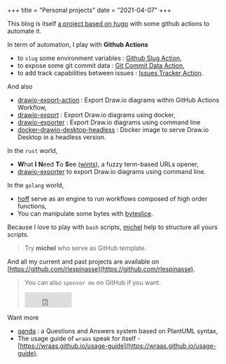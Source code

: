 +++
title = "Personal projects"
date = "2021-04-07"
+++

This blog is itself [a project based on hugo](https://github.com/rlespinasse/rlespinasse.github.io) with some github actions to automate it.

In term of automation, I play with **Github Actions**

- to `slug` some environment variables : [Github Slug Action](https://github.com/marketplace/actions/github-slug),
- to expose some git commit data : [Git Commit Data Action](https://github.com/rlespinasse/git-commit-data-action),
- to add track capabilities between issues : [Issues Tracker Action](https://github.com/marketplace/actions/issues-tracker).

And also

- [drawio-export-action](https://github.com/rlespinasse/drawio-export-action) : Export Draw.io diagrams within GitHub Actions Workflow,
- [drawio-export](https://github.com/rlespinasse/drawio-export) : Export Draw.io diagrams using docker,
- [drawio-exporter](https://github.com/rlespinasse/drawio-exporter) : Export Draw.io diagrams using command line
- [docker-drawio-desktop-headless](https://github.com/rlespinasse/docker-drawio-desktop-headless) : Docker image to serve Draw.io Desktop in a headless version.

In the `rust` world,

- **W**hat **I** **N**eed **T**o **S**ee ([wints](https://github.com/rlespinasse/wints)), a fuzzy term-based URLs opener,
- [drawio-exporter](https://github.com/rlespinasse/drawio-exporter) to export Draw.io diagrams using command line.

In the `golang` world,

- [hoff](https://github.com/rlespinasse/hoff) serve as an engine to run workflows composed of high order functions,
- You can manipulate some bytes with [byteslice](https://github.com/rlespinasse/byteslice).

Because I love to play with `bash` scripts, [michel](https://github.com/rlespinasse/michel) help to structure all yours scripts.
> Try **michel** who serve as GitHub template.

And all my current and past projects are available on [https://github.com/rlespinasse](https://github.com/rlespinasse).

> You can also `sponsor me` on GitHub if you want.
>
> <iframe src="https://github.com/sponsors/rlespinasse/button" title="Sponsor rlespinasse" height="35" width="107" style="border: 0;"></iframe>
Want more

- [qanda](https://github.com/rlespinasse/qanda) : a Questions and Answers system based on PlantUML syntax,
- The usage guide of `wraas` speak for itself - [https://wraas.github.io/usage-guide](https://wraas.github.io/usage-guide).


